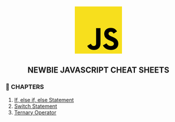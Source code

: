 <p  align="center">
    <img src="../assets/img/icon.jpg"/>
</p>
<h2 align="center"><strong>NEWBIE JAVASCRIPT CHEAT SHEETS</strong></h2>
<h3><strong>📂 CHAPTERS</strong></h3>

1.  [If, else if, else Statement](./4.1.If/)
2.  [Switch Statement](./4.2.Switch/)
3.  [Ternary Operator](./4.3.Ternary/)
